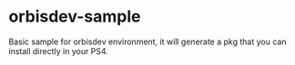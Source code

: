 # orbisdev-sample
Basic sample for orbisdev environment, it will generate a pkg that you can install directly in your PS4.

